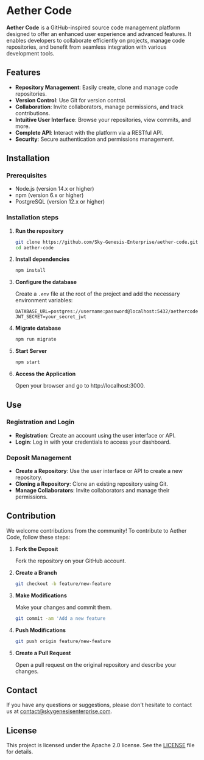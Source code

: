 # Aether Code

**Aether Code** is a GitHub-inspired source code management platform designed to offer an enhanced user experience and advanced features. It enables developers to collaborate efficiently on projects, manage code repositories, and benefit from seamless integration with various development tools.

## Features

- **Repository Management**: Easily create, clone and manage code repositories.
- **Version Control**: Use Git for version control.
- **Collaboration**: Invite collaborators, manage permissions, and track contributions.
- **Intuitive User Interface**: Browse your repositories, view commits, and more.
- **Complete API**: Interact with the platform via a RESTful API.
- **Security**: Secure authentication and permissions management.

## Installation

### Prerequisites

- Node.js (version 14.x or higher)
- npm (version 6.x or higher)
- PostgreSQL (version 12.x or higher)

### Installation steps

1. **Run the repository**

   ```bash
   git clone https://github.com/Sky-Genesis-Enterprise/aether-code.git
   cd aether-code
   ```

2. **Install dependencies**

   ```bash
   npm install
   ```

3. **Configure the database**

   Create a `.env` file at the root of the project and add the necessary environment variables:

   ```env
   DATABASE_URL=postgres://username:password@localhost:5432/aethercode
   JWT_SECRET=your_secret_jwt
   ```

4. **Migrate database**

   ```bash
   npm run migrate
   ```

5. **Start Server**

   ```bash
   npm start
   ```

6. **Access the Application**

   Open your browser and go to http://localhost:3000.

## Use

### Registration and Login

- **Registration**: Create an account using the user interface or API.
- **Login**: Log in with your credentials to access your dashboard.

### Deposit Management

- **Create a Repository**: Use the user interface or API to create a new repository.
- **Cloning a Repository**: Clone an existing repository using Git.
- **Manage Collaborators**: Invite collaborators and manage their permissions.

## Contribution

We welcome contributions from the community! To contribute to Aether Code, follow these steps:

1. **Fork the Deposit**

   Fork the repository on your GitHub account.

2. **Create a Branch**

   ```bash
   git checkout -b feature/new-feature
   ```

3. **Make Modifications**

   Make your changes and commit them.

   ```bash
   git commit -am 'Add a new feature
   ```

4. **Push Modifications**

   ```bash
   git push origin feature/new-feature
   ```

5. **Create a Pull Request**

   Open a pull request on the original repository and describe your changes.

## Contact

If you have any questions or suggestions, please don't hesitate to contact us at [contact@skygenesisenterprise.com](mailto:contact@skygenesisenterprise.com).

## License

This project is licensed under the Apache 2.0 license. See the [LICENSE](LICENSE) file for details.
